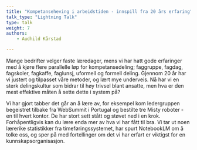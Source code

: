 ```yaml
---
title: "Kompetanseheving i arbeidstiden - innspill fra 20 års erfaring"
talk_type: "Lightning Talk"
type: talk
weight: 7
authors:
    - Audhild Kårstad

---
```

Mange bedrifter velger faste læredager, mens vi har hatt gode erfaringer med å kjøre flere parallelle løp for kompetansedeling; faggruppe, fagdag, fagskoler, fagkaffe, faglunsj, uformell og formell deling. Gjennom 20 år har vi justert og tilpasset våre metoder, og lært mye underveis. Nå har vi en sterk delingskultur som bidrar til høy trivsel blant ansatte, men hva er den mest effektive måten å sette dette i system på?

Vi har gjort tabber det går an å lære av, for eksempel kom ledergruppen begeistret tilbake fra WebSummit i Portugal og bestilte tre Misty roboter - en til hvert kontor. De har stort sett stått og støvet ned i en krok. Forhåpentligvis kan du lære enda mer av hva vi har fått til bra. Vi tar ut noen lærerike statistikker fra timeføringssystemet, har spurt NotebookLM om å tolke oss, og sper på med fortellinger om det vi har erfart er viktigst for en kunnskapsorganisasjon. 
